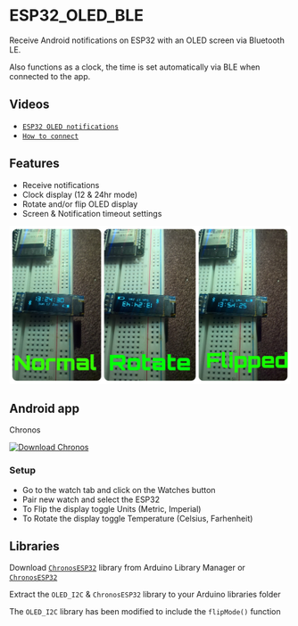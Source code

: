 # ESP32_OLED_BLE
Receive Android notifications on ESP32 with an OLED screen via Bluetooth LE. 

Also functions as a clock, the time is set automatically via BLE when connected to the app.

## Videos
+ [`ESP32 OLED notifications`](https://youtu.be/205QgAjmryA)
+ [`How to connect`](https://youtu.be/4o1O2qxbPlw)

## Features
+ Receive notifications
+ Clock display (12 & 24hr mode)
+ Rotate and/or flip OLED display
+ Screen & Notification timeout settings

![1](image1.jpg?raw=true "1")

## Android app

Chronos

<a href='https://chronos.ke/app?id=esp32'><img alt='Download Chronos' height="100px" src='https://chronos.ke/img/chronos.png'/></a>

### Setup
- Go to the watch tab and click on the Watches button
- Pair new watch and select the ESP32
- To Flip the display toggle Units (Metric, Imperial)
- To Rotate the display toggle Temperature (Celsius, Farhenheit)


## Libraries

Download [`ChronosESP32`](https://www.arduinolibraries.info/libraries/chronos-esp32) library from Arduino Library Manager or [`ChronosESP32`](https://github.com/fbiego/chronos-esp32)

Extract the `OLED_I2C` & `ChronosESP32` library to your Arduino libraries folder

The `OLED_I2C` library has been modified to include the `flipMode()` function



